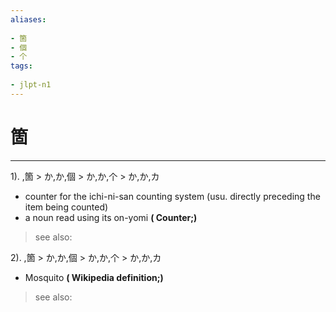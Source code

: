 ```yaml
---
aliases:
    
- 箇
- 個
- 个
tags:
    
- jlpt-n1
---
```


# 箇
---
1).
,箇 > か,か,個 > か,か,个 > か,か,カ

- counter for the ichi-ni-san counting system (usu. directly preceding the item being counted)
- a noun read using its on-yomi
**( Counter;)**
> see also: 
            
2).
,箇 > か,か,個 > か,か,个 > か,か,カ

- Mosquito
**( Wikipedia definition;)**
> see also: 
            